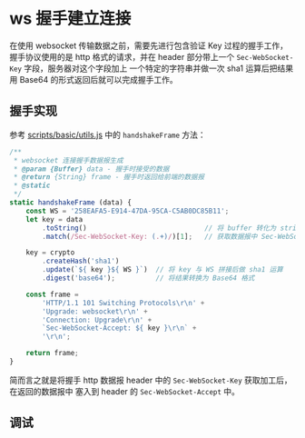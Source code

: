 # ws 握手建立连接
在使用 websocket 传输数据之前，需要先进行包含验证 Key 过程的握手工作，握手协议使用的是
http 格式的请求，并在 header 部分带上一个 `Sec-WebSocket-Key` 字段，服务器对这个字段加上
一个特定的字符串并做一次 sha1 运算后把结果用 Base64 的形式返回后就可以完成握手工作。

## 握手实现
参考 [scripts/basic/utils.js](/scripts/basic/utils.js) 中的 `handshakeFrame` 方法：
```js
/**
 * websocket 连接握手数据报生成
 * @param {Buffer} data - 握手时接受的数据
 * @return {String} frame - 握手时返回给前端的数据报
 * @static
 */
static handshakeFrame (data) {
    const WS = '258EAFA5-E914-47DA-95CA-C5AB0DC85B11';
    let key = data
        .toString()                             // 将 buffer 转化为 string
        .match(/Sec-WebSocket-Key: (.+)/)[1];   // 获取数据报中 Sec-WebSocket-Key 字段的值

    key = crypto
        .createHash('sha1')
        .update(`${ key }${ WS }`)  // 将 key 与 WS 拼接后做 sha1 运算
        .digest('base64');          // 将结果转换为 Base64 格式

    const frame =
        'HTTP/1.1 101 Switching Protocols\r\n' +
        'Upgrade: websocket\r\n' +
        'Connection: Upgrade\r\n' +
        `Sec-WebSocket-Accept: ${ key }\r\n` +
        '\r\n';

    return frame;
}
```

简而言之就是将握手 http 数据报 header 中的 `Sec-WebSocket-Key` 获取加工后，在返回的数据报中
塞入到 header 的 `Sec-WebSocket-Accept` 中。

## 调试
